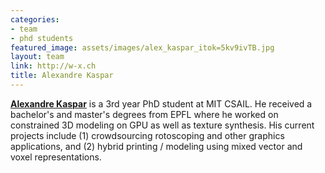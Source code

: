 ```yaml
---
categories:
- team
- phd students
featured_image: assets/images/alex_kaspar_itok=5kv9ivTB.jpg
layout: team
link: http://w-x.ch
title: Alexandre Kaspar
---
```


**[Alexandre Kaspar](http://w-x.ch)** is a 3rd year PhD student at MIT CSAIL. He received a bachelor's and master's degrees from EPFL where he worked on constrained 3D modeling on GPU as well as texture synthesis. His current projects include (1) crowdsourcing rotoscoping and other graphics applications, and (2) hybrid printing / modeling using mixed vector and voxel representations.